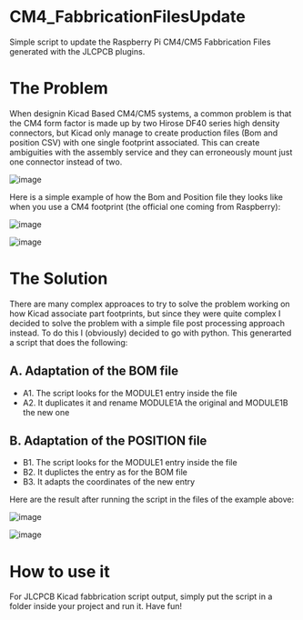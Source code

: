 # CM4_FabbricationFilesUpdate
Simple script to update the Raspberry Pi CM4/CM5 Fabbrication Files generated with the JLCPCB plugins.

# The Problem
When designin Kicad Based CM4/CM5 systems, a common problem is that the CM4 form factor is made up by two Hirose DF40 series high density connectors, but Kicad only manage to create production files (Bom and position CSV) with one single footprint associated. This can create ambiguities with the assembly service and they can erroneously mount just one connector instead of two.

![image](https://github.com/user-attachments/assets/b9b95255-6a00-41eb-b5c9-eadf77694051)

Here is a simple example of how the Bom and Position file they looks like when you use a CM4 footprint (the official one coming from Raspberry):

![image](https://github.com/user-attachments/assets/8ca89909-624d-4833-b142-abaea27d5c80)

![image](https://github.com/user-attachments/assets/0034acd7-e4e4-4db4-bfa9-b214970de433)

# The Solution
There are many complex approaces to try to solve the problem working on how Kicad associate part footprints, but since they were quite complex I decided to solve the problem with a simple file post processing approach instead. To do this I (obviously) decided to go with python. This generarted a script that does the following:

## A. Adaptation of the BOM file
- A1. The script looks for the MODULE1 entry inside the file
- A2. It duplicates it and rename MODULE1A the original and MODULE1B the new one

## B. Adaptation of the POSITION file
- B1. The script looks for the MODULE1 entry inside the file
- B2. It duplictes the entry as for the BOM file
- B3. It adapts the coordinates of the new entry

Here are the result after running the script in the files of the example above:

![image](https://github.com/user-attachments/assets/c3261b6e-e880-4809-9437-6aca28c6e5dc)

![image](https://github.com/user-attachments/assets/272ead05-de9c-4989-bc5b-c61bfc0095e5)

# How to use it
For JLCPCB Kicad fabbrication script output, simply put the script in a folder inside your project and run it. Have fun!
